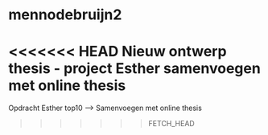 # mennodebruijn2
<<<<<<< HEAD
Nieuw ontwerp thesis - project Esther samenvoegen met online thesis
=======
Opdracht Esther top10 --> Samenvoegen met online thesis
>>>>>>> FETCH_HEAD
